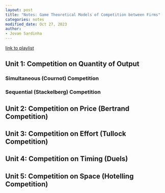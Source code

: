 ```yaml
---
layout: post
title: "Notes: Game Theoretical Models of Competition between Firms"
categories: notes
modified_date: Oct 27, 2023
author:
- Jovan Sardinha
---
```

[link to playlist](https://www.youtube.com/playlist?list=PLKI1h_nAkaQppKwAw3BuwMwe0IvmZ5oei)

## Unit 1: Competition on Quantity of Output

### Simultaneous (Cournot) Competition

### Sequential (Stackelberg) Competition

## Unit 2: Competition on Price (Bertrand Competition)

## Unit 3: Competition on Effort (Tullock Competition)

## Unit 4: Competition on Timing (Duels)

## Unit 5: Competition on Space (Hotelling Competition)